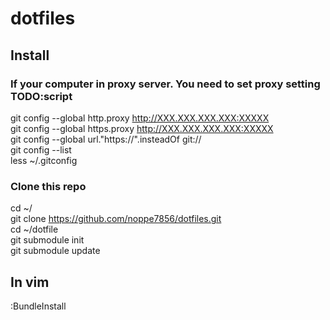 dotfiles
====

## Install
### If your computer in proxy server. You need to set proxy setting TODO:script
git config --global http.proxy http://XXX.XXX.XXX.XXX:XXXXX  
git config --global https.proxy http://XXX.XXX.XXX.XXX:XXXXX  
git config --global url."https://".insteadOf git://  
git config --list  
less ~/.gitconfig  

### Clone this repo
cd ~/  
git clone https://github.com/noppe7856/dotfiles.git  
cd ~/dotfile  
git submodule init  
git submodule update  

## In vim 
:BundleInstall

